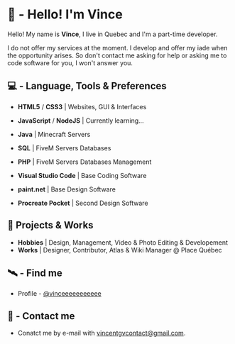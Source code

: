 # 💎 - Hello! I'm Vince

Hello! My name is **Vince**, I live in Quebec and I'm a part-time developer.

I do not offer my services at the moment. I develop and offer my iade when the opportunity arises. So don't contact me asking for help or asking me to code software for you, I won't answer you.

## 💻 - Language, Tools & Preferences
- **HTML5** / **CSS3** | Websites, GUI & Interfaces
- **JavaScript** / **NodeJS** | Currently learning...
- **Java** | Minecraft Servers
- **SQL** | FiveM Servers Databases
- **PHP** | FiveM Servers Databases Management


- **Visual Studio Code** | Base Coding Software
- **paint.net** | Base Design Software
- **Procreate Pocket** | Second Design Software

## 💼 Projects & Works
- **Hobbies** | Design, Management, Video & Photo Editing & Developement
- **Works** | Designer, Contributor, Atlas & Wiki Manager @ Place Québec

## 🛰️ - Find me

 - Profile - [@vinceeeeeeeeeee](https://github.com/vinceeeeeeeeeee)

## 📡 - Contact me
 - Conatct me by e-mail with [vincentgvcontact@gmail.com](vincentgvcontact@gmail.com).
